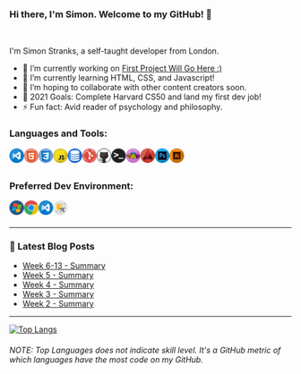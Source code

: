 ### Hi there, I'm Simon. Welcome to my GitHub! 👋

<br>

I'm Simon Stranks, a self-taught developer from London.

- 🔭 I’m currently working on [First Project Will Go Here :)]()
- 🌱 I’m currently learning HTML, CSS, and Javascript!
- 👯 I’m hoping to collaborate with other content creators soon.
- 🥅 2021 Goals: Complete Harvard CS50 and land my first dev job!
- ⚡ Fun fact: Avid reader of psychology and philosophy.

### Languages and Tools:

<img align="left" alt="Visual Studio Code" width="26px" title ="VSCode" src="https://github.com/SStranks/MyFirstRepository/blob/master/Icons/VSCode2.png" />
<img align="left" alt="HTML5" width="26px" title ="HTML5" src="https://github.com/SStranks/MyFirstRepository/blob/master/Icons/HTML.png" />
<img align="left" alt="CSS3" width="26px" title ="CSS3" src="https://github.com/SStranks/MyFirstRepository/blob/master/Icons/CSS.png" />
<img align="left" alt="JavaScript" width="26px" title ="JavaScript" src="https://github.com/SStranks/MyFirstRepository/blob/master/Icons/JS.png" />
<img align="left" alt="SQL" width="26px" title ="SQL" src="https://github.com/SStranks/MyFirstRepository/blob/master/Icons/SQL.png" />
<img align="left" alt="Git" width="26px" title ="GIT" src="https://github.com/SStranks/MyFirstRepository/blob/master/Icons/GIT.png" />
<img align="left" alt="GitHub" width="26px" title ="GitHub" src="https://github.com/SStranks/MyFirstRepository/blob/master/Icons/GitHub.png" />
<img align="left" alt="Terminal" width="26px" title ="Terminal" src="https://github.com/SStranks/MyFirstRepository/blob/master/Icons/Terminal.png" />
<img align="left" alt="VBA" width="26px" title ="VBA" src="https://github.com/SStranks/MyFirstRepository/blob/master/Icons/VBA.png" />
<img align="left" alt="AutoCAD" width="26px" title ="AutoCAD" src="https://github.com/SStranks/MyFirstRepository/blob/master/Icons/CAD.png" />
<img align="left" alt="AdobePhotoshop" width="26px" title ="Adobe Photoshop" src="https://github.com/SStranks/MyFirstRepository/blob/master/Icons/Ps.png" />
<img align="left" alt="AdobeIllustrator" width="26px" title ="Adobe Illustrator" src="https://github.com/SStranks/MyFirstRepository/blob/master/Icons/Ai.png" />

<br>
<br>

### Preferred Dev Environment:

<img align="left" alt="MicrosoftWindows" width="26px" title ="Microsoft Windows" src="https://github.com/SStranks/MyFirstRepository/blob/master/Icons/OS_Windows.png" />
<img align="left" alt="GoogleChrome" width="26px" title ="Chrome" src="https://github.com/SStranks/MyFirstRepository/blob/master/Icons/Chrome.png" />
<img align="left" alt="Visual Studio Code" title ="VSCode" width="26px" src="https://github.com/SStranks/MyFirstRepository/blob/master/Icons/VSCode2.png" />
<img align="left" alt="MicrosoftSQLServerManagementStudio" title ="Microsoft SQL Server Management Studio" width="26px" src="https://github.com/SStranks/MyFirstRepository/blob/master/Icons/SMSS.png" />

<br>
<br>

---

### 📕 Latest Blog Posts

<!-- BLOG-POST-LIST:START -->
- [Week 6-13 - Summary](https://dev.to/sstranks/week-6-13-summary-14me)
- [Week 5 - Summary](https://dev.to/sstranks/week-5-summary-1m49)
- [Week 4 - Summary](https://dev.to/sstranks/week-4-summary-4ja4)
- [Week 3 - Summary](https://dev.to/sstranks/week-3-summary-41ek)
- [Week 2 - Summary](https://dev.to/sstranks/week-2-summary-3kdd)
<!-- BLOG-POST-LIST:END -->

---

[![Top Langs](https://github-readme-stats.vercel.app/api/top-langs/?username=SStranks&layout=compact)](https://github.com/SStranks/github-readme-stats)

###### NOTE: Top Languages does not indicate skill level. It's a GitHub metric of which languages have the most code on my GitHub.
